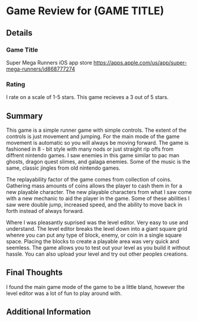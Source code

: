 # Game Review for (GAME TITLE)

## Details

### Game Title
Super Mega Runners iOS app store
https://apps.apple.com/us/app/super-mega-runners/id868777274


### Rating
I rate on a scale of 1-5 stars.
This game recieves a 3 out of 5 stars. 


## Summary
This game is a simple runner game with simple controls. The extent of the controls is just movement and jumping. For the main mode of the game movement is automatic so you will always be moving forward. The game is fashioned in 8 - bit style with many nods or just straight rip offs from diffrent nintendo games. I saw enemies in this game similar to pac man ghosts, dragon quest slimes, and galaga enemies. Some of the music is the same, classic jingles from old nintendo games. 

The replayability factor of the game comes from collection of coins. Gathering mass amounts of coins allows the player to cash them in for a new playable character. The new playable characters from what I saw come with a new mechanic to aid the player in the game. Some of these abilities I saw were double jump, increased speed, and the ability to move back in forth instead of always forward. 

Where I was pleasantly suprised was the level editor. Very easy to use and understand. The level editor breaks the level down into a giant square grid whenre you can put any type of block, enemy, or coin in a single square space. Placing the blocks to create a playable area was very quick and seemless. The game allows you to test out your level as you build it without hassle. You can also upload your level and try out other peoples creations. 


## Final Thoughts
I found the main game mode of the game to be a little bland, however the level editor was a lot of fun to play around with. 

## Additional Information

